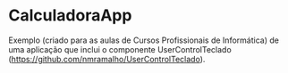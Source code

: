 # CalculadoraApp
Exemplo (criado para as aulas de Cursos Profissionais de Informática) de uma aplicação que inclui o componente UserControlTeclado (https://github.com/nmramalho/UserControlTeclado).

